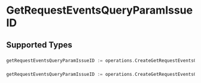 # GetRequestEventsQueryParamIssueID


## Supported Types

### 

```go
getRequestEventsQueryParamIssueID := operations.CreateGetRequestEventsQueryParamIssueIDStr(string{/* values here */})
```

### 

```go
getRequestEventsQueryParamIssueID := operations.CreateGetRequestEventsQueryParamIssueIDArrayOfstr([]string{/* values here */})
```

